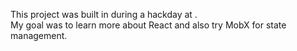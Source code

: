 This project was built in during a hackday at </Salt>.  
My goal was to learn more about React and also try MobX for state management.

